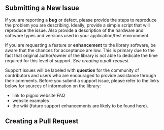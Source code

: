 ## Submitting a New Issue
If you are reporting a **bug** or defect, please provide the steps to reproduce the problem you are describing.
Ideally, provide a simple script that will reproduce the issue.  Also provide a description of the hardware and 
software types and versions used in your application/test environment.

If you are requesting a feature or **enhancement** to the library software, be aware that the chances for acceptance are low. 
This is primary due to the fact that original author/owner of the library is not able to dedicate the time required for 
this level of support.  *See creating a pull-request.*

Support issues will be labeled with **question** for the community of contributors and users who are encouraged to 
provide assistance through their comments. Before you submit a support issue, please refer to the links below for sources
of information on the library:
*  link to pigpio website FAQ
*  website examples
*  the wiki (future support enhancements are likely to be found here).

## Creating a Pull Request
